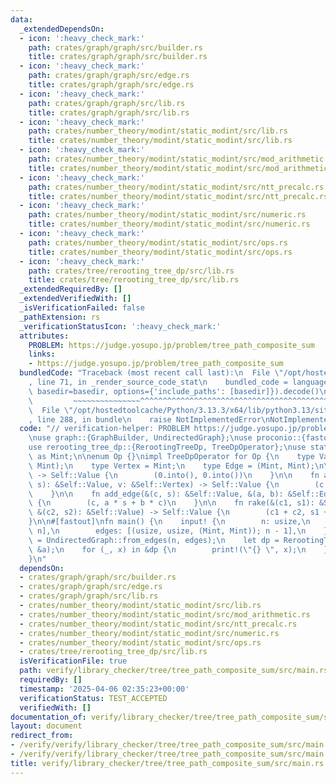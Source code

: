 ```yaml
---
data:
  _extendedDependsOn:
  - icon: ':heavy_check_mark:'
    path: crates/graph/graph/src/builder.rs
    title: crates/graph/graph/src/builder.rs
  - icon: ':heavy_check_mark:'
    path: crates/graph/graph/src/edge.rs
    title: crates/graph/graph/src/edge.rs
  - icon: ':heavy_check_mark:'
    path: crates/graph/graph/src/lib.rs
    title: crates/graph/graph/src/lib.rs
  - icon: ':heavy_check_mark:'
    path: crates/number_theory/modint/static_modint/src/lib.rs
    title: crates/number_theory/modint/static_modint/src/lib.rs
  - icon: ':heavy_check_mark:'
    path: crates/number_theory/modint/static_modint/src/mod_arithmetic.rs
    title: crates/number_theory/modint/static_modint/src/mod_arithmetic.rs
  - icon: ':heavy_check_mark:'
    path: crates/number_theory/modint/static_modint/src/ntt_precalc.rs
    title: crates/number_theory/modint/static_modint/src/ntt_precalc.rs
  - icon: ':heavy_check_mark:'
    path: crates/number_theory/modint/static_modint/src/numeric.rs
    title: crates/number_theory/modint/static_modint/src/numeric.rs
  - icon: ':heavy_check_mark:'
    path: crates/number_theory/modint/static_modint/src/ops.rs
    title: crates/number_theory/modint/static_modint/src/ops.rs
  - icon: ':heavy_check_mark:'
    path: crates/tree/rerooting_tree_dp/src/lib.rs
    title: crates/tree/rerooting_tree_dp/src/lib.rs
  _extendedRequiredBy: []
  _extendedVerifiedWith: []
  _isVerificationFailed: false
  _pathExtension: rs
  _verificationStatusIcon: ':heavy_check_mark:'
  attributes:
    PROBLEM: https://judge.yosupo.jp/problem/tree_path_composite_sum
    links:
    - https://judge.yosupo.jp/problem/tree_path_composite_sum
  bundledCode: "Traceback (most recent call last):\n  File \"/opt/hostedtoolcache/Python/3.13.3/x64/lib/python3.13/site-packages/onlinejudge_verify/documentation/build.py\"\
    , line 71, in _render_source_code_stat\n    bundled_code = language.bundle(stat.path,\
    \ basedir=basedir, options={'include_paths': [basedir]}).decode()\n          \
    \         ~~~~~~~~~~~~~~~^^^^^^^^^^^^^^^^^^^^^^^^^^^^^^^^^^^^^^^^^^^^^^^^^^^^^^^^^^^^^^^^^^\n\
    \  File \"/opt/hostedtoolcache/Python/3.13.3/x64/lib/python3.13/site-packages/onlinejudge_verify/languages/rust.py\"\
    , line 288, in bundle\n    raise NotImplementedError\nNotImplementedError\n"
  code: "// verification-helper: PROBLEM https://judge.yosupo.jp/problem/tree_path_composite_sum\n\
    \nuse graph::{GraphBuilder, UndirectedGraph};\nuse proconio::{fastout, input};\n\
    use rerooting_tree_dp::{RerootingTreeDp, TreeDpOperator};\nuse static_modint::ModInt998244353\
    \ as Mint;\n\nenum Op {}\nimpl TreeDpOperator for Op {\n    type Value = (Mint,\
    \ Mint);\n    type Vertex = Mint;\n    type Edge = (Mint, Mint);\n\n    fn unit()\
    \ -> Self::Value {\n        (0.into(), 0.into())\n    }\n\n    fn add_vertex(&(c,\
    \ s): &Self::Value, v: &Self::Vertex) -> Self::Value {\n        (c + 1, s + v)\n\
    \    }\n\n    fn add_edge(&(c, s): &Self::Value, &(a, b): &Self::Edge) -> Self::Value\
    \ {\n        (c, a * s + b * c)\n    }\n\n    fn rake(&(c1, s1): &Self::Value,\
    \ &(c2, s2): &Self::Value) -> Self::Value {\n        (c1 + c2, s1 + s2)\n    }\n\
    }\n\n#[fastout]\nfn main() {\n    input! {\n        n: usize,\n        a: [Mint;\
    \ n],\n        edges: [(usize, usize, (Mint, Mint)); n - 1],\n    }\n    let g\
    \ = UndirectedGraph::from_edges(n, edges);\n    let dp = RerootingTreeDp::<Op>::with_vertices(&g,\
    \ &a);\n    for (_, x) in &dp {\n        print!(\"{} \", x);\n    }\n    println!();\n\
    }\n"
  dependsOn:
  - crates/graph/graph/src/builder.rs
  - crates/graph/graph/src/edge.rs
  - crates/graph/graph/src/lib.rs
  - crates/number_theory/modint/static_modint/src/lib.rs
  - crates/number_theory/modint/static_modint/src/mod_arithmetic.rs
  - crates/number_theory/modint/static_modint/src/ntt_precalc.rs
  - crates/number_theory/modint/static_modint/src/numeric.rs
  - crates/number_theory/modint/static_modint/src/ops.rs
  - crates/tree/rerooting_tree_dp/src/lib.rs
  isVerificationFile: true
  path: verify/library_checker/tree/tree_path_composite_sum/src/main.rs
  requiredBy: []
  timestamp: '2025-04-06 02:35:23+00:00'
  verificationStatus: TEST_ACCEPTED
  verifiedWith: []
documentation_of: verify/library_checker/tree/tree_path_composite_sum/src/main.rs
layout: document
redirect_from:
- /verify/verify/library_checker/tree/tree_path_composite_sum/src/main.rs
- /verify/verify/library_checker/tree/tree_path_composite_sum/src/main.rs.html
title: verify/library_checker/tree/tree_path_composite_sum/src/main.rs
---
```

